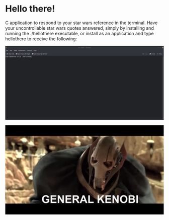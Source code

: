 # Hello there!

C application to respond to your star wars reference in the terminal. Have your uncontrollable star wars quotes answered, simply by installing and running the ./hellothere executable, or install as an application and type hellothere to receive the following:

   ![General Kenobi!](readmefiles/hello-there.gif)


   ![General Kenobi!](readmefiles/generalkenobi.jpg)
